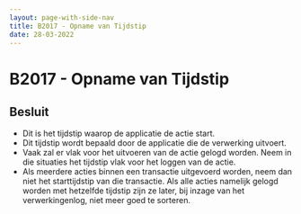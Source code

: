 ```yaml
---
layout: page-with-side-nav
title: B2017 - Opname van Tijdstip
date: 28-03-2022
---
```


# B2017 - Opname van Tijdstip

## Besluit
-	Dit is het tijdstip waarop de applicatie de actie start.
-	Dit tijdstip wordt bepaald door de applicatie die de verwerking uitvoert.
-	Vaak zal er vlak voor het uitvoeren van de actie gelogd worden. Neem in die situaties het tijdstip vlak voor het loggen van de actie.
-	Als meerdere acties binnen een transactie uitgevoerd worden, neem dan niet het starttijdstip van die transactie. Als alle acties namelijk gelogd worden met hetzelfde tijdstip zijn ze later, bij inzage van het verwerkingenlog, niet meer goed te sorteren. 
